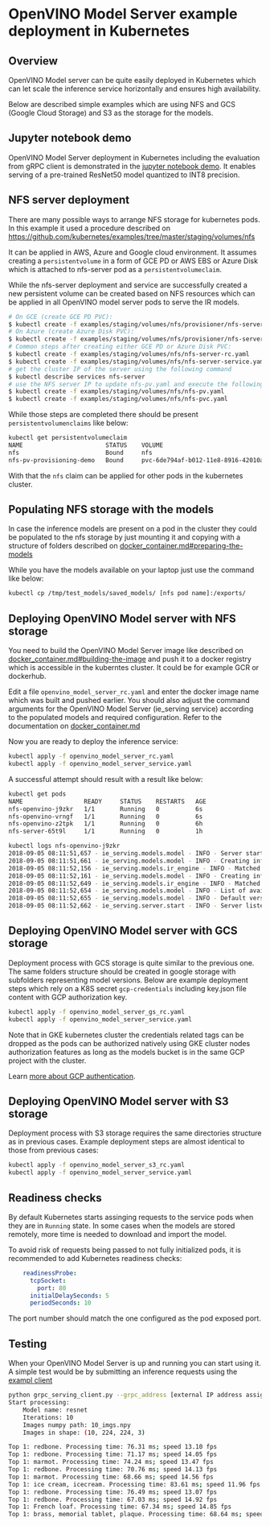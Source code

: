 # OpenVINO Model Server example deployment in Kubernetes

## Overview
OpenVINO Model server can be quite easily deployed in Kubernetes which can let scale the inference service horizontally
and ensures high availability.

Below are described simple examples which are using NFS and GCS (Google Cloud Storage) and S3 as the storage for the models.

## Jupyter notebook demo

OpenVINO Model Server deployment in Kubernetes including
the evaluation from gRPC client is demonstrated in the [jupyter notebook demo](OVMS_demo.ipynb). It enables serving of a pre-trained ResNet50 model quantized to INT8 precision.  


## NFS server deployment

There are many possible ways to arrange NFS storage for kubernetes pods. In this example it used a procedure described on 
https://github.com/kubernetes/examples/tree/master/staging/volumes/nfs

It can be applied in AWS, Azure and Google cloud environment. It assumes creating a `persistentvolume` in a form of 
GCE PD or AWS EBS or Azure Disk which is attached to nfs-server pod as a `persistentvolumeclaim`. 

While the nfs-server deployment and service are successfully created a new persistent volume can be created based on NFS
resources which can be applied in all OpenVINO model server pods to serve the IR models. 

```bash
# On GCE (create GCE PD PVC):
$ kubectl create -f examples/staging/volumes/nfs/provisioner/nfs-server-gce-pv.yaml
# On Azure (create Azure Disk PVC):
$ kubectl create -f examples/staging/volumes/nfs/provisioner/nfs-server-azure-pv.yaml
# Common steps after creating either GCE PD or Azure Disk PVC:
$ kubectl create -f examples/staging/volumes/nfs/nfs-server-rc.yaml
$ kubectl create -f examples/staging/volumes/nfs/nfs-server-service.yaml
# get the cluster IP of the server using the following command
$ kubectl describe services nfs-server
# use the NFS server IP to update nfs-pv.yaml and execute the following
$ kubectl create -f examples/staging/volumes/nfs/nfs-pv.yaml
$ kubectl create -f examples/staging/volumes/nfs/nfs-pvc.yaml
```

While those steps are completed there should be present `persistentvolumenclaims` like below:
```bash
kubectl get persistentvolumeclaim
NAME                       STATUS    VOLUME                                     CAPACITY   ACCESS MODES   STORAGECLASS   AGE
nfs                        Bound     nfs                                        1Mi        RWX                           23h
nfs-pv-provisioning-demo   Bound     pvc-6de794af-b012-11e8-8916-42010a9c0142   200Gi      RWO            standard       1d
```

With that the `nfs` claim can be applied for other pods in the kubernetes cluster.


## Populating NFS storage with the models
In case the inference models are present on a pod in the cluster they could be populated to the nfs storage by just
mounting it and copying with a structure of folders described on 
[docker_container.md#preparing-the-models](../docs/docker_container.md#preparing-the-models) 

While you have the models available on your laptop just use the command like below:
```bash
kubectl cp /tmp/test_models/saved_models/ [nfs pod name]:/exports/
```

## Deploying OpenVINO Model server with NFS storage

You need to build the OpenVINO Model Server image like described on 
[docker_container.md#building-the-image](../docs/docker_container.md#building-the-image) and push it to a docker 
registry which is accessible in the kuberntes cluster. It could be for example GCR or dockerhub.

Edit a file `openvino_model_server_rc.yaml` and enter the docker image name which was built and pushed earlier.
You should also adjust the command arguments for the OpenVINO Model Server (ie_serving service) according to the
populated models and required configuration. Refer to the documentation on
 [docker_container.md](../docs/docker_container.md) 
 
Now you are ready to deploy the inference service:

```bash
kubectl apply -f openvino_model_server_rc.yaml
kubectl apply -f openvino_model_server_service.yaml
```

A successful attempt should result with a result like below:
```bash
kubectl get pods
NAME                 READY     STATUS    RESTARTS   AGE
nfs-openvino-j9zkr   1/1       Running   0          6s
nfs-openvino-vrngf   1/1       Running   0          6s
nfs-openvino-z2tpk   1/1       Running   0          6h
nfs-server-65t9l     1/1       Running   0          1h

kubectl logs nfs-openvino-j9zkr
2018-09-05 08:11:51,657 - ie_serving.models.model - INFO - Server start loading model: resnet
2018-09-05 08:11:51,661 - ie_serving.models.model - INFO - Creating inference engine object for version: 1
2018-09-05 08:11:52,156 - ie_serving.models.ir_engine - INFO - Matched keys for model: {'outputs': {'resnet_v1_50/predictions/Reshape_1': 'resnet_v1_50/predictions/Reshape_1'}, 'inputs': {'input': 'input'}}
2018-09-05 08:11:52,161 - ie_serving.models.model - INFO - Creating inference engine object for version: 2
2018-09-05 08:11:52,649 - ie_serving.models.ir_engine - INFO - Matched keys for model: {'outputs': {'resnet_v2_50/predictions/Reshape_1': 'resnet_v2_50/predictions/Reshape_1'}, 'inputs': {'input': 'input'}}
2018-09-05 08:11:52,654 - ie_serving.models.model - INFO - List of available versions for resnet model: [1, 2]
2018-09-05 08:11:52,655 - ie_serving.models.model - INFO - Default version for resnet model is 2
2018-09-05 08:11:52,662 - ie_serving.server.start - INFO - Server listens on port 80 and will be serving models: ['resnet']
```

## Deploying OpenVINO Model server with GCS storage

Deployment process with GCS storage is quite similar to the previous one. The same folders structure should be created
in google storage with subfolders representing model versions. Below are example deployment steps which rely on a K8S
secret `gcp-credentials` including key.json file content with GCP authorization key.

```bash
kubectl apply -f openvino_model_server_gs_rc.yaml
kubectl apply -f openvino_model_server_service.yaml
```

Note that in GKE kubernetes cluster the credentials related tags can be dropped as the pods can be authorized natively
using GKE cluster nodes authorization features as long as the models bucket is in the same GCP project with the cluster.

Learn [more about GCP authentication](https://cloud.google.com/docs/authentication/production).


## Deploying OpenVINO Model server with S3 storage

Deployment process with S3 storage requires the same directories structure 
as in previous cases. Example deployment steps are almost identical to those 
from previous cases:

```bash
kubectl apply -f openvino_model_server_s3_rc.yaml
kubectl apply -f openvino_model_server_service.yaml
```

## Readiness checks

By default Kubernetes starts assinging requests to the service pods when they are in `Running` state. In some cases
when the models are stored remotely, more time is needed to download and import the model.

To avoid risk of requests being passed to not fully initialized pods, it is recommended to add Kubernetes readiness checks:

```yaml
    readinessProbe:
      tcpSocket:
        port: 80
      initialDelaySeconds: 5
      periodSeconds: 10
```
The port number should match the one configured as the pod exposed port.

## Testing

When your OpenVINO Model Server is up and running you can start using it. A simple test would be by submitting 
an inference requests using the [exampl client](../example_client)

```bash
python grpc_serving_client.py --grpc_address [external IP address assigned to the service] --grpc_port 80 --model_name resnet --transpose_input True --images_numpy_path 10_imgs.npy --output_name resnet_v1_50/predictions/Reshape_1
Start processing:
	Model name: resnet
	Iterations: 10
	Images numpy path: 10_imgs.npy
	Images in shape: (10, 224, 224, 3)

Top 1: redbone. Processing time: 76.31 ms; speed 13.10 fps
Top 1: redbone. Processing time: 71.17 ms; speed 14.05 fps
Top 1: marmot. Processing time: 74.24 ms; speed 13.47 fps
Top 1: redbone. Processing time: 70.76 ms; speed 14.13 fps
Top 1: marmot. Processing time: 68.66 ms; speed 14.56 fps
Top 1: ice cream, icecream. Processing time: 83.61 ms; speed 11.96 fps
Top 1: redbone. Processing time: 76.49 ms; speed 13.07 fps
Top 1: redbone. Processing time: 67.03 ms; speed 14.92 fps
Top 1: French loaf. Processing time: 67.34 ms; speed 14.85 fps
Top 1: brass, memorial tablet, plaque. Processing time: 68.64 ms; speed 14.57 fps
```
